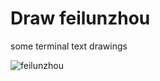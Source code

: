 Draw feilunzhou
===============

some terminal text drawings

![feilunzhou](https://raw.github.com/Universefei/feinote/master/bash/collections/feilunzhou.png)

